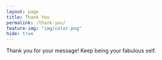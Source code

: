 ```yaml
---
layout: page
title: Thank You
permalink: /thank-you/
feature-img: "img/color.png"
hide: true
---
```


Thank you for your message! Keep being your fabulous self.

